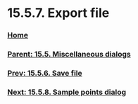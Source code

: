 # 15.5.7. Export file

### [Home](./00-home.md)
### [Parent: 15.5. Miscellaneous dialogs](./15-05-00-miscellaneous-dialogs.md)
### [Prev: 15.5.6. Save file](./15-05-06-save-file.md)
### [Next: 15.5.8. Sample points dialog](./15-05-08-sample-points-dialog.md)
